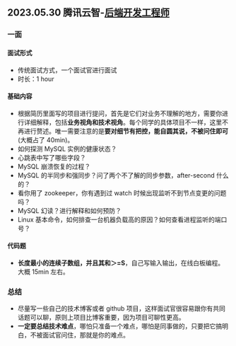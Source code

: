 ## 2023.05.30 腾讯云智-[后端开发工程师](https://careers.tencent.com/jobdesc.html?postId=94079)

### 一面
#### 面试形式
- 传统面试方式，一个面试官进行面试
- 时长：1 hour

#### 基础内容
- 根据简历里面写的项目进行提问，首先是它们对业务不理解的地方，需要你进行详细解释，包括**业务视角和技术视角**。每个同学的具体项目不一样，这里不再进行赘述。唯一需要注意的是**要对细节有把控，能自圆其说，不被问住即可**(大概占了 40min)。
- 如何探测 MySQL 实例的健康状态？
- 心跳表中写了哪些字段？
- MySQL 崩溃恢复的过程？
- MySQL 的半同步和强同步？问了两个不了解的同步参数，after-second 什么的？
- 看你用了 zookeeper，你有遇到过 watch 时候出现监听不到节点变更的问题吗？
- MySQL 幻读？进行解释和如何预防？
- Linux 基本命令，如何排查一台机器负载高的原因？如何查看进程监听的端口号？

#### 代码题
- **长度最小的连续子数组，并且其和＞=S**，自己写输入输出，在线白板编程。大概 15min 左右。

### 总结
- 尽量写一些自己的技术博客或者 github 项目，这样面试官很容易跟你有共同话题可以聊，原则上项目比博客重要，因为项目可聊性更高。
- **一定要总结技术难点**，哪怕只准备一个难点，哪怕是同事做的，只要把它搞明白，不被面试官问住，那就是你的难点。
